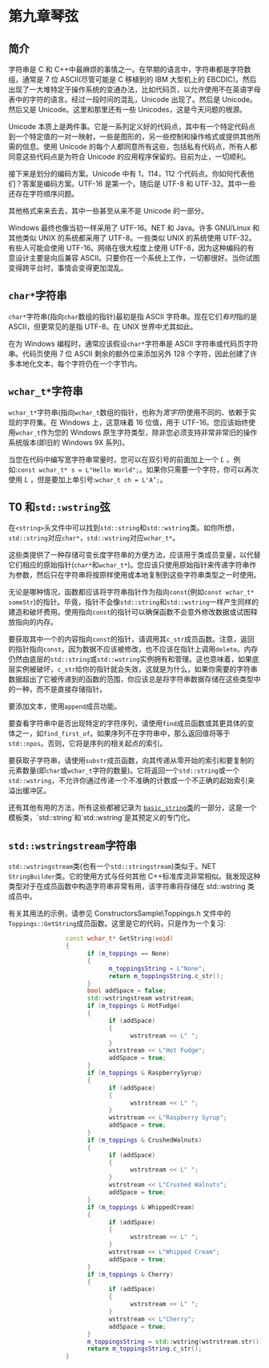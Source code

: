 # 第九章琴弦

## 简介

字符串是 C 和 C++中最麻烦的事情之一。在早期的语言中，字符串都是字符数组，通常是 7 位 ASCII(尽管可能是 C 移植到的 IBM 大型机上的 EBCDIC)。然后出现了一大堆特定于操作系统的变通办法，比如代码页，以允许使用不在英语字母表中的字符的语言。经过一段时间的混乱，Unicode 出现了。然后是 Unicode。然后又是 Unicode。这里和那里还有一些 Unicodes，这是今天问题的根源。

Unicode 本质上是两件事。它是一系列定义好的代码点，其中有一个特定代码点到一个特定值的一对一映射，一些是图形的，另一些控制和操作格式或提供其他所需的信息。使用 Unicode 的每个人都同意所有这些，包括私有代码点，所有人都同意这些代码点是为符合 Unicode 的应用程序保留的。目前为止，一切顺利。

接下来是划分的编码方案。Unicode 中有 1，114，112 个代码点。你如何代表他们？答案是编码方案。UTF-16 是第一个。随后是 UTF-8 和 UTF-32。其中一些还存在字符顺序问题。

其他格式来来去去，其中一些甚至从来不是 Unicode 的一部分。

Windows 最终也像当初一样采用了 UTF-16。NET 和 Java。许多 GNU/Linux 和其他类似 UNIX 的系统都采用了 UTF-8。一些类似 UNIX 的系统使用 UTF-32。有些人可能会使用 UTF-16。网络在很大程度上使用 UTF-8，因为这种编码的有意设计主要是向后兼容 ASCII。只要你在一个系统上工作，一切都很好。当你试图变得跨平台时，事情会变得更加混乱。

## `char*`字符串

`char*`字符串(指向`char`数组的指针)最初是指 ASCII 字符串。现在它们*有时*指的是 ASCII，但更常见的是指 UTF-8。在 UNIX 世界中尤其如此。

在为 Windows 编程时，通常应该假设`char*`字符串是 ASCII 字符串或代码页字符串。代码页使用 7 位 ASCII 剩余的额外位来添加另外 128 个字符，因此创建了许多本地化文本，每个字符仍在一个字节内。

## `wchar_t*`字符串

`wchar_t*`字符串(指向`wchar_t`数组的指针，也称为*宽字符*)使用不同的、依赖于实现的字符集。在 Windows 上，这意味着 16 位值，用于 UTF-16。您应该始终使用`wchar_t`作为您的 Windows 原生字符类型，除非您必须支持非常非常旧的操作系统版本(即旧的 Windows 9X 系列)。

当您在代码中编写宽字符串常量时，您可以在双引号的前面加上一个 *L* 。例如:`const wchar_t* s = L"Hello World";`。如果你只需要一个字符，你可以再次使用 *L* ，但是要加上单引号:`wchar_t ch = L'A’;`。

## T0 和`std::wstring`弦

在`<string>`头文件中可以找到`std::string`和`std::wstring`类。如你所想，`std::string`对应`char*`，`std::wstring`对应`wchar_t*`。

这些类提供了一种存储可变长度字符串的方便方法，应该用于类成员变量，以代替它们相应的原始指针(`char*`和`wchar_t*`)。您应该只使用原始指针来传递字符串作为参数，然后只在字符串将按原样使用或本地复制到这些字符串类型之一时使用。

无论是哪种情况，函数都应该将字符串指针作为指向`const`(例如`const wchar_t* someStr`)的指针。毕竟，指针不会像`std::string`和`std::wstring`一样产生同样的建造和破坏费用。使用指向`const`的指针可以确保函数不会意外修改数据或试图释放指向的内存。

要获取其中一个的内容指向`const`的指针，请调用其`c_str`成员函数。注意，返回的指针指向`const`，因为数据不应该被修改，也不应该在指针上调用`delete`。内存仍然由底层的`std::string`或`std::wstring`实例拥有和管理。这也意味着，如果底层实例被破坏，`c_str`给你的指针就会失效，这就是为什么，如果你需要的字符串数据超出了它被传递到的函数的范围，你应该总是将字符串数据存储在这些类型中的一种，而不是直接存储指针。

要添加文本，使用`append`成员功能。

要查看字符串中是否出现特定的字符序列，请使用`find`成员函数或其更具体的变体之一，如`find_first_of`。如果序列不在字符串中，那么返回值将等于`std::npos`。否则，它将是序列的相关起点的索引。

要获取子字符串，请使用`substr`成员函数，向其传递从零开始的索引和要复制的元素数量(即`char`或`wchar_t`字符的数量)。它将返回一个`std::string`或一个`std::wstring`，不允许你通过传递一个不准确的计数或一个不正确的起始索引来溢出缓冲区。

还有其他有用的方法，所有这些都被记录为 [`basic_string`类](http://msdn.microsoft.com/en-us/library/syxtdd4f(VS.110).aspx)的一部分，这是一个模板类，`std::string`和`std::wstring`是其预定义的专门化。

## `std::wstringstream`字符串

`std::wstringstream`类(也有一个`std::stringstream`)类似于。NET `StringBuilder`类。它的使用方式与任何其他 C++标准库流非常相似。我发现这种类型对于在成员函数中构造字符串非常有用，该字符串将存储在 std::wstring 类成员中。

有关其用法的示例，请参见 ConstructorsSample\Toppings.h 文件中的`Toppings::GetString`成员函数。这里是它的代码，只是作为一个复习:

```cpp
                const wchar_t* GetString(void)
                {
                      if (m_toppings == None)
                      {
                            m_toppingsString = L"None";
                            return m_toppingsString.c_str();
                      }
                      bool addSpace = false;
                      std::wstringstream wstrstream;
                      if (m_toppings & HotFudge)
                      {
                            if (addSpace)
                            {
                                  wstrstream << L" ";
                            }
                            wstrstream << L"Hot Fudge";
                            addSpace = true;
                      }
                      if (m_toppings & RaspberrySyrup)
                      {
                            if (addSpace)
                            {
                                  wstrstream << L" ";
                            }
                            wstrstream << L"Raspberry Syrup";
                            addSpace = true;
                      }
                      if (m_toppings & CrushedWalnuts)
                      {
                            if (addSpace)
                            {
                                  wstrstream << L" ";
                            }
                            wstrstream << L"Crushed Walnuts";
                            addSpace = true;
                      }
                      if (m_toppings & WhippedCream)
                      {
                            if (addSpace)
                            {
                                  wstrstream << L" ";
                            }
                            wstrstream << L"Whipped Cream";
                            addSpace = true;
                      }
                      if (m_toppings & Cherry)
                      {
                            if (addSpace)
                            {
                                  wstrstream << L" ";
                            }
                            wstrstream << L"Cherry";
                            addSpace = true;
                      }
                      m_toppingsString = std::wstring(wstrstream.str());
                      return m_toppingsString.c_str();
                }

```